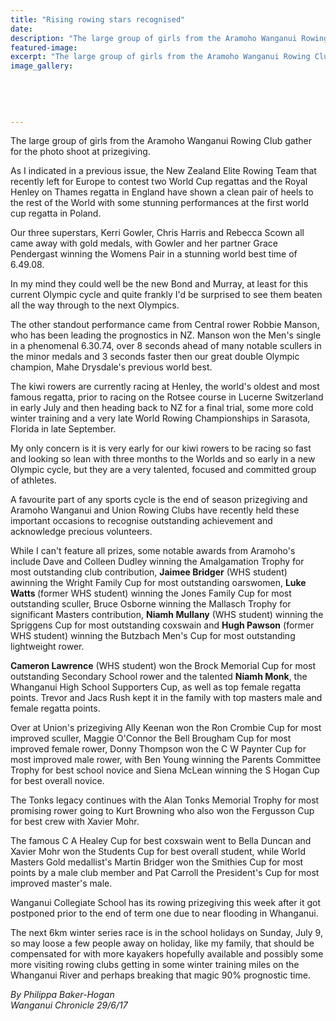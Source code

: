 ```yaml
---
title: "Rising rowing stars recognised"
date: 
description: "The large group of girls from the Aramoho Wanganui Rowing Club gather for the photo shoot at prizegiving.."
featured-image: 
excerpt: "The large group of girls from the Aramoho Wanganui Rowing Club gather for the photo shoot at prizegiving."
image_gallery:
	
	
	
	
	
---
```


<p><span>The large group of girls from the Aramoho Wanganui Rowing Club gather for the photo shoot at prizegiving.</span></p>
<p class="element element-paragraph">As I indicated in a previous issue, the New Zealand Elite Rowing Team that recently left for Europe to contest two World Cup regattas and the Royal Henley on Thames regatta in England have shown a clean pair of heels to the rest of the World with some stunning performances at the first world cup regatta in Poland.</p>
<p class="element element-paragraph">Our three superstars, Kerri Gowler, Chris Harris and Rebecca Scown all came away with gold medals, with Gowler and her partner Grace Pendergast winning the Womens Pair in a stunning world best time of 6.49.08.</p>
<p class="element element-paragraph">In my mind they could well be the new Bond and Murray, at least for this current Olympic cycle and quite frankly I'd be surprised to see them beaten all the way through to the next Olympics.</p>
<p class="element element-paragraph">The other standout performance came from Central rower Robbie Manson, who has been leading the prognostics in NZ. Manson won the Men's single in a phenomenal 6.30.74, over 8 seconds ahead of many notable scullers in the minor medals and 3 seconds faster then our great double Olympic champion, Mahe Drysdale's previous world best.</p>
<p class="element element-paragraph">The kiwi rowers are currently racing at Henley, the world's oldest and most famous regatta, prior to racing on the Rotsee course in Lucerne Switzerland in early July and then heading back to NZ for a final trial, some more cold winter training and a very late World Rowing Championships in Sarasota, Florida in late September.</p>
<p class="element element-paragraph">My only concern is it is very early for our kiwi rowers to be racing so fast and looking so lean with three months to the Worlds and so early in a new Olympic cycle, but they are a very talented, focused and committed group of athletes.</p>
<p class="element element-paragraph">A favourite part of any sports cycle is the end of season prizegiving and Aramoho Wanganui and Union Rowing Clubs have recently held these important occasions to recognise outstanding achievement and acknowledge precious volunteers.</p>
<p class="element element-paragraph">While I can't feature all prizes, some notable awards from Aramoho's include Dave and Colleen Dudley winning the Amalgamation Trophy for most outstanding club contribution, <strong>Jaimee Bridger</strong>&nbsp;(WHS student) awinning the Wright Family Cup for most outstanding oarswomen, <strong>Luke Watts&nbsp;</strong>(former WHS student) winning the Jones Family Cup for most outstanding sculler, Bruce Osborne winning the Mallasch Trophy for significant Masters contribution, <strong>Niamh Mullany</strong> (WHS student) winning the Spriggens Cup for most outstanding coxswain and <strong>Hugh Pawson</strong> (former WHS student) winning the Butzbach Men's Cup for most outstanding lightweight rower.</p>
<p class="element element-paragraph"><strong>Cameron Lawrence</strong> (WHS student) won the Brock Memorial Cup for most outstanding Secondary School rower and the talented <strong>Niamh Monk</strong>, the Whanganui High School Supporters Cup, as well as top female regatta points. Trevor and Jacs Rush kept it in the family with top masters male and female regatta points.</p>
<p class="element element-paragraph">Over at Union's prizegiving Ally Keenan won the Ron Crombie Cup for most improved sculler, Maggie O'Connor the Bell Brougham Cup for most improved female rower, Donny Thompson won the C W Paynter Cup for most improved male rower, with Ben Young winning the Parents Committee Trophy for best school novice and Siena McLean winning the S Hogan Cup for best overall novice.</p>
<p class="element element-paragraph">The Tonks legacy continues with the Alan Tonks Memorial Trophy for most promising rower going to Kurt Browning who also won the Fergusson Cup for best crew with Xavier Mohr.</p>
<p class="element element-paragraph">The famous C A Healey Cup for best coxswain went to Bella Duncan and Xavier Mohr won the Students Cup for best overall student, while World Masters Gold medallist's Martin Bridger won the Smithies Cup for most points by a male club member and Pat Carroll the President's Cup for most improved master's male.</p>
<p class="element element-paragraph">Wanganui Collegiate School has its rowing prizegiving this week after it got postponed prior to the end of term one due to near flooding in Whanganui.</p>
<p class="element element-paragraph">The next 6km winter series race is in the school holidays on Sunday, July 9, so may loose a few people away on holiday, like my family, that should be compensated for with more kayakers hopefully available and possibly some more visiting rowing clubs getting in some winter training miles on the Whanganui River and perhaps breaking that magic 90% prognostic time.</p>
<p class="element element-paragraph"><em>By Philippa Baker-Hogan</em><br /><em>Wanganui Chronicle 29/6/17</em></p>


